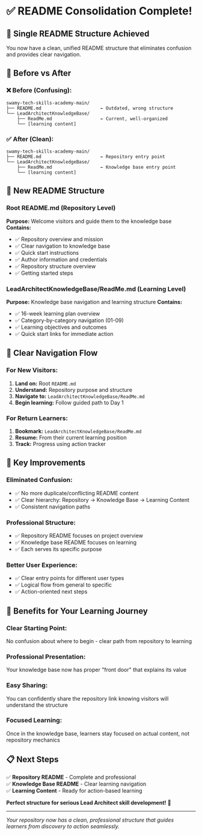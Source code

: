 # ✅ README Consolidation Complete!

## 🎯 Single README Structure Achieved

You now have a clean, unified README structure that eliminates confusion and provides clear navigation.

## 📁 Before vs After

### **❌ Before (Confusing):**
```
swamy-tech-skills-academy-main/
├── README.md                      ← Outdated, wrong structure
└── LeadArchitectKnowledgeBase/
    ├── ReadMe.md                  ← Current, well-organized
    └── [learning content]
```

### **✅ After (Clean):**
```
swamy-tech-skills-academy-main/
├── README.md                      ← Repository entry point
└── LeadArchitectKnowledgeBase/
    ├── ReadMe.md                  ← Knowledge base entry point
    └── [learning content]
```

## 🎯 New README Structure

### **Root README.md (Repository Level)**
**Purpose:** Welcome visitors and guide them to the knowledge base
**Contains:**
- ✅ Repository overview and mission
- ✅ Clear navigation to knowledge base
- ✅ Quick start instructions
- ✅ Author information and credentials
- ✅ Repository structure overview
- ✅ Getting started steps

### **LeadArchitectKnowledgeBase/ReadMe.md (Learning Level)**
**Purpose:** Knowledge base navigation and learning structure
**Contains:**
- ✅ 16-week learning plan overview
- ✅ Category-by-category navigation (01-09)
- ✅ Learning objectives and outcomes
- ✅ Quick start links for immediate action

## 🔄 Clear Navigation Flow

### **For New Visitors:**
1. **Land on:** Root `README.md`
2. **Understand:** Repository purpose and structure
3. **Navigate to:** `LeadArchitectKnowledgeBase/ReadMe.md`
4. **Begin learning:** Follow guided path to Day 1

### **For Return Learners:**
1. **Bookmark:** `LeadArchitectKnowledgeBase/ReadMe.md`
2. **Resume:** From their current learning position
3. **Track:** Progress using action tracker

## 🎯 Key Improvements

### **Eliminated Confusion:**
- ✅ No more duplicate/conflicting README content
- ✅ Clear hierarchy: Repository → Knowledge Base → Learning Content
- ✅ Consistent navigation paths

### **Professional Structure:**
- ✅ Repository README focuses on project overview
- ✅ Knowledge base README focuses on learning
- ✅ Each serves its specific purpose

### **Better User Experience:**
- ✅ Clear entry points for different user types
- ✅ Logical flow from general to specific
- ✅ Action-oriented next steps

## 🚀 Benefits for Your Learning Journey

### **Clear Starting Point:**
No confusion about where to begin - clear path from repository to learning

### **Professional Presentation:**
Your knowledge base now has proper "front door" that explains its value

### **Easy Sharing:**
You can confidently share the repository link knowing visitors will understand the structure

### **Focused Learning:**
Once in the knowledge base, learners stay focused on actual content, not repository mechanics

## 📋 Next Steps

✅ **Repository README** - Complete and professional  
✅ **Knowledge Base README** - Clear learning navigation  
✅ **Learning Content** - Ready for action-based learning  

**Perfect structure for serious Lead Architect skill development!** 🎯

---

*Your repository now has a clean, professional structure that guides learners from discovery to action seamlessly.*

